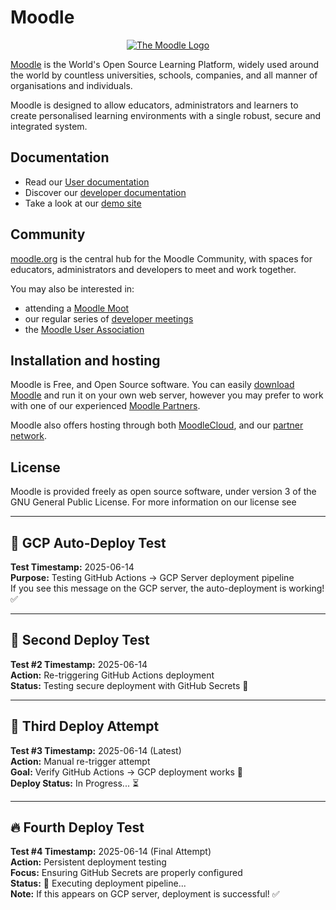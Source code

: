 # Moodle

<p align="center"><a href="https://moodle.org" target="_blank" title="Moodle Website">
  <img src="https://raw.githubusercontent.com/moodle/moodle/main/.github/moodlelogo.svg" alt="The Moodle Logo">
</a></p>

[Moodle][1] is the World's Open Source Learning Platform, widely used around the world by countless universities, schools, companies, and all manner of organisations and individuals.

Moodle is designed to allow educators, administrators and learners to create personalised learning environments with a single robust, secure and integrated system.

## Documentation

- Read our [User documentation][3]
- Discover our [developer documentation][5]
- Take a look at our [demo site][4]

## Community

[moodle.org][1] is the central hub for the Moodle Community, with spaces for educators, administrators and developers to meet and work together.

You may also be interested in:

- attending a [Moodle Moot][6]
- our regular series of [developer meetings][7]
- the [Moodle User Association][8]

## Installation and hosting

Moodle is Free, and Open Source software. You can easily [download Moodle][9] and run it on your own web server, however you may prefer to work with one of our experienced [Moodle Partners][10].

Moodle also offers hosting through both [MoodleCloud][11], and our [partner network][10].

## License

Moodle is provided freely as open source software, under version 3 of the GNU General Public License. For more information on our license see

[1]: https://moodle.org
[2]: https://moodle.com
[3]: https://docs.moodle.org/
[4]: https://sandbox.moodledemo.net/
[5]: https://moodledev.io
[6]: https://moodle.com/events/mootglobal/
[7]: https://moodledev.io/general/community/meetings
[8]: https://moodleassociation.org/
[9]: https://download.moodle.org
[10]: https://moodle.com/partners
[11]: https://moodle.com/cloud
[12]: https://moodledev.io/general/license

---
## 🚀 GCP Auto-Deploy Test
**Test Timestamp:** 2025-06-14  
**Purpose:** Testing GitHub Actions → GCP Server deployment pipeline  
If you see this message on the GCP server, the auto-deployment is working! ✅

---
## 🔄 Second Deploy Test
**Test #2 Timestamp:** 2025-06-14  
**Action:** Re-triggering GitHub Actions deployment  
**Status:** Testing secure deployment with GitHub Secrets 🔐

---
## 🎯 Third Deploy Attempt
**Test #3 Timestamp:** 2025-06-14 (Latest)  
**Action:** Manual re-trigger attempt  
**Goal:** Verify GitHub Actions → GCP deployment works 🚀  
**Deploy Status:** In Progress... ⏳

---
## 🔥 Fourth Deploy Test
**Test #4 Timestamp:** 2025-06-14 (Final Attempt)  
**Action:** Persistent deployment testing  
**Focus:** Ensuring GitHub Secrets are properly configured  
**Status:** 🔄 Executing deployment pipeline...  
**Note:** If this appears on GCP server, deployment is successful! ✅
